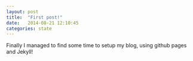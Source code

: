 ```yaml
---
layout: post
title:  "First post!"
date:   2014-08-21 12:10:45
categories: state
---
```


Finally I managed to find some time to setup my blog, using github pages and Jekyll!


